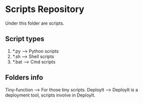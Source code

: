 Scripts Repository
=======================================================

Under this folder are scripts.

Script types
-------------------------------------------------------

1. *.py  --> Python scripts 
2. *.sh  --> Shell scripts 
3. *.bat --> Cmd scripts 

Folders info
-------------------------------------------------------

Tiny-function --> For those tiny scripts.
DeployIt --> DeployIt is a deployment tool, scripts involve in DeployIt.
